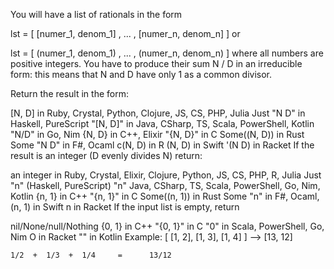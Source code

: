 You will have a list of rationals in the form

lst = [ [numer_1, denom_1] , ... , [numer_n, denom_n] ]
or

lst = [ (numer_1, denom_1) , ... , (numer_n, denom_n) ]
where all numbers are positive integers. You have to produce their sum N / D in an irreducible form: this means that N and D have only 1 as a common divisor.

Return the result in the form:

[N, D] in Ruby, Crystal, Python, Clojure, JS, CS, PHP, Julia
Just "N D" in Haskell, PureScript
"[N, D]" in Java, CSharp, TS, Scala, PowerShell, Kotlin
"N/D" in Go, Nim
{N, D} in C++, Elixir
"{N, D}" in C
Some((N, D)) in Rust
Some "N D" in F#, Ocaml
c(N, D) in R
(N, D) in Swift
'(N D) in Racket
If the result is an integer (D evenly divides N) return:

an integer in Ruby, Crystal, Elixir, Clojure, Python, JS, CS, PHP, R, Julia
Just "n" (Haskell, PureScript)
"n" Java, CSharp, TS, Scala, PowerShell, Go, Nim, Kotlin
{n, 1} in C++
"{n, 1}" in C
Some((n, 1)) in Rust
Some "n" in F#, Ocaml,
(n, 1) in Swift
n in Racket
If the input list is empty, return

nil/None/null/Nothing
{0, 1} in C++
"{0, 1}" in C
"0" in Scala, PowerShell, Go, Nim
O in Racket
"" in Kotlin
Example:
[ [1, 2], [1, 3], [1, 4] ]  -->  [13, 12]

    1/2  +  1/3  +  1/4     =      13/12
